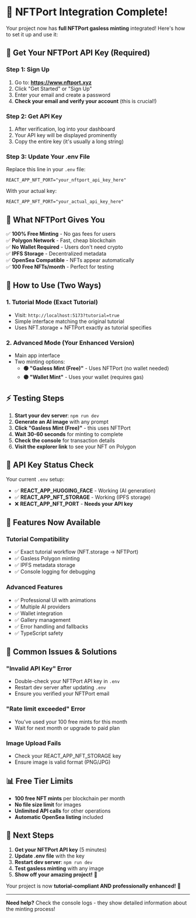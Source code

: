 # 🚀 **NFTPort Integration Complete!**

Your project now has **full NFTPort gasless minting** integrated! Here's how to set it up and use it:

## 🔑 **Get Your NFTPort API Key (Required)**

### Step 1: Sign Up
1. Go to: **https://www.nftport.xyz**
2. Click "Get Started" or "Sign Up"
3. Enter your email and create a password
4. **Check your email and verify your account** (this is crucial!)

### Step 2: Get API Key
1. After verification, log into your dashboard
2. Your API key will be displayed prominently
3. Copy the entire key (it's usually a long string)

### Step 3: Update Your .env File
Replace this line in your `.env` file:
```
REACT_APP_NFT_PORT="your_nftport_api_key_here"
```

With your actual key:
```
REACT_APP_NFT_PORT="your_actual_api_key_here"
```

## 🎯 **What NFTPort Gives You**

✅ **100% Free Minting** - No gas fees for users  
✅ **Polygon Network** - Fast, cheap blockchain  
✅ **No Wallet Required** - Users don't need crypto  
✅ **IPFS Storage** - Decentralized metadata  
✅ **OpenSea Compatible** - NFTs appear automatically  
✅ **100 Free NFTs/month** - Perfect for testing  

## 🎨 **How to Use (Two Ways)**

### 1. **Tutorial Mode (Exact Tutorial)**
- Visit: `http://localhost:5173?tutorial=true`
- Simple interface matching the original tutorial
- Uses NFT.storage + NFTPort exactly as tutorial specifies

### 2. **Advanced Mode (Your Enhanced Version)**
- Main app interface
- Two minting options:
  - **🟢 "Gasless Mint (Free)"** - Uses NFTPort (no wallet needed)
  - **🟣 "Wallet Mint"** - Uses your wallet (requires gas)

## ⚡ **Testing Steps**

1. **Start your dev server**: `npm run dev`
2. **Generate an AI image** with any prompt
3. **Click "Gasless Mint (Free)"** - this uses NFTPort
4. **Wait 30-60 seconds** for minting to complete
5. **Check the console** for transaction details
6. **Visit the explorer link** to see your NFT on Polygon

## 🔧 **API Key Status Check**

Your current `.env` setup:
- ✅ **REACT_APP_HUGGING_FACE** - Working (AI generation)
- ✅ **REACT_APP_NFT_STORAGE** - Working (IPFS storage)  
- ❌ **REACT_APP_NFT_PORT** - **Needs your API key**

## 🎉 **Features Now Available**

### Tutorial Compatibility
- ✅ Exact tutorial workflow (NFT.storage → NFTPort)
- ✅ Gasless Polygon minting
- ✅ IPFS metadata storage
- ✅ Console logging for debugging

### Advanced Features  
- ✅ Professional UI with animations
- ✅ Multiple AI providers
- ✅ Wallet integration
- ✅ Gallery management
- ✅ Error handling and fallbacks
- ✅ TypeScript safety

## 🚨 **Common Issues & Solutions**

### "Invalid API Key" Error
- Double-check your NFTPort API key in `.env`
- Restart dev server after updating `.env`
- Ensure you verified your NFTPort email

### "Rate limit exceeded" Error  
- You've used your 100 free mints for this month
- Wait for next month or upgrade to paid plan

### Image Upload Fails
- Check your REACT_APP_NFT_STORAGE key
- Ensure image is valid format (PNG/JPG)

## 📊 **Free Tier Limits**

- **100 free NFT mints** per blockchain per month
- **No file size limit** for images  
- **Unlimited API calls** for other operations
- **Automatic OpenSea listing** included

## 🎯 **Next Steps**

1. **Get your NFTPort API key** (5 minutes)
2. **Update .env file** with the key
3. **Restart dev server**: `npm run dev`
4. **Test gasless minting** with any image
5. **Show off your amazing project!** 🚀

Your project is now **tutorial-compliant AND professionally enhanced!** 🎉

---

**Need help?** Check the console logs - they show detailed information about the minting process!
